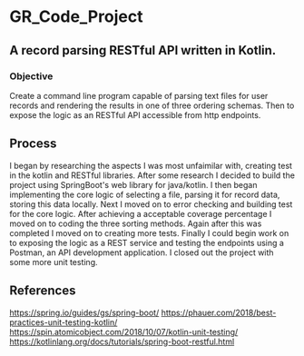 # GR_Code_Project
## A record parsing RESTful API written in Kotlin.

### Objective
Create a command line program capable of parsing text files for user records and rendering the results in one of three ordering schemas. Then to expose the logic as an RESTful API accessible from http endpoints.

## Process
I began by researching the aspects I was most unfaimilar with, creating test in the kotlin and RESTful libraries. After some research  I decided to build the project using SpringBoot's web library for java/kotlin. I then began implementing the core logic of selecting a file, parsing it for record data, storing this data locally. Next I moved on to error checking and building test for the core logic. After achieving a acceptable coverage percentage I moved on to coding the three sorting methods. Again after this was completed I moved on to creating more tests. Finally I could begin work on to exposing the logic as a REST service and testing the endpoints using a Postman, an API development application. I closed out the project with some more unit testing.

## References
https://spring.io/guides/gs/spring-boot/
https://phauer.com/2018/best-practices-unit-testing-kotlin/
https://spin.atomicobject.com/2018/10/07/kotlin-unit-testing/
https://kotlinlang.org/docs/tutorials/spring-boot-restful.html
